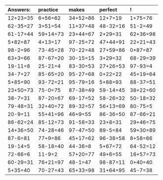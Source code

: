 | Answers: | practice | makes | perfect | ! |
| :--- | :--- | :--- | :--- | :--- |
| 12+23=35 | 6+56=62 | 34+52=86 | 12+7=19 | 1+75=76 | 
| 62-35=27 | 3+51=54 | 11+37=48 | 48-32=16 | 51-2=49 | 
| 61-17=44 | 59+14=73 | 23+44=67 | 2+29=31 | 62+36=98 | 
| 5+82=87 | 4+13=17 | 97-25=72 | 47+44=91 | 22+21=43 | 
| 98-2=96 | 73-45=28 | 70-22=48 | 27+59=86 | 0+87=87 | 
| 63+3=66 | 87-67=20 | 30-15=15 | 3+29=32 | 68-29=39 | 
| 19-11=8 | 25-21=4 | 83-30=53 | 27+26=53 | 97-93=4 | 
| 34-7=27 | 85-65=20 | 95-27=68 | 0+22=22 | 45+19=64 | 
| 5+85=90 | 93-72=21 | 95-79=16 | 5+88=93 | 88-37=51 | 
| 23+50=73 | 75-0=75 | 87-38=49 | 59-14=45 | 38+22=60 | 
| 38-7=31 | 87-20=67 | 69-17=52 | 58-26=32 | 50-18=32 | 
| 79-48=31 | 32+40=72 | 89-32=57 | 56+13=69 | 80-75=5 | 
| 20-9=11 | 55+41=96 | 46+9=55 | 86-36=50 | 87-66=21 | 
| 86-62=24 | 85-12=73 | 91-58=33 | 23+8=31 | 29+46=75 | 
| 14+36=50 | 74-28=46 | 97-47=50 | 89-5=84 | 59+30=89 | 
| 87-6=81 | 77+9=86 | 45+17=62 | 96-38=58 | 8+58=66 | 
| 19-14=5 | 58-18=40 | 44-36=8 | 5+67=72 | 64-52=12 | 
| 72-66=6 | 11-9=2 | 57+20=77 | 49+6=55 | 16+57=73 | 
| 60-29=31 | 76+21=97 | 48-1=47 | 98-87=11 | 0+40=40 | 
| 5+35=40 | 70-27=43 | 65+33=98 | 31+64=95 | 45-7=38 | 
